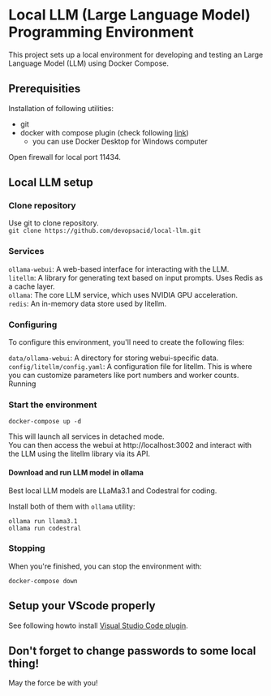 # Local LLM (Large Language Model) Programming Environment

This project sets up a local environment for developing and testing an Large Language Model (LLM) using Docker Compose.

## Prerequisities

Installation of following utilities: 
- git
- docker with compose plugin (check following [link](https://docs.docker.com/compose/))
    - you can use Docker Desktop for Windows computer  

Open firewall for local port 11434.


## Local LLM setup

### Clone repository  
Use git to clone repository.  
`git clone https://github.com/devopsacid/local-llm.git`  


### Services

`ollama-webui`: A web-based interface for interacting with the LLM.  
`litellm`: A library for generating text based on input prompts. Uses Redis as a cache layer.  
`ollama`: The core LLM service, which uses NVIDIA GPU acceleration.  
`redis`: An in-memory data store used by litellm.


### Configuring

To configure this environment, you'll need to create the following files:

`data/ollama-webui`: A directory for storing webui-specific data.  
`config/litellm/config.yaml`: A configuration file for litellm. This is where you can customize parameters like port numbers and worker counts.
Running


### Start the environment

`docker-compose up -d`  

This will launch all services in detached mode.  
You can then access the webui at http://localhost:3002 and interact with the LLM using the litellm library via its API.

#### Download and run LLM model in ollama

Best local LLM models are LLaMa3.1 and Codestral for coding.  

Install both of them with `ollama` utility:  

`ollama run llama3.1`  
`ollama run codestral`


### Stopping

When you're finished, you can stop the environment with:

`docker-compose down`

## Setup your VScode properly
See following howto install [Visual Studio Code plugin](README-VScode.md).


Don't forget to change passwords to some local thing! 
-
May the force be with you!  

